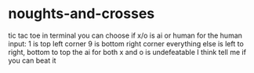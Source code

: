 # noughts-and-crosses
tic tac toe in terminal
you can choose if x/o is ai or human
for the human input:
1 is top left corner
9 is bottom right corner
everything else is left to right, bottom to top
the ai for both x and o is undefeatable I think
tell me if you can beat it
